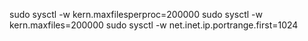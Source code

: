 
sudo sysctl -w kern.maxfilesperproc=200000
sudo sysctl -w kern.maxfiles=200000
sudo sysctl -w net.inet.ip.portrange.first=1024